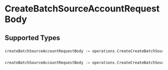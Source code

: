 # CreateBatchSourceAccountRequestBody


## Supported Types

### 

```go
createBatchSourceAccountRequestBody := operations.CreateCreateBatchSourceAccountRequestBodyArrayOfSourceAccountV2([]shared.SourceAccountV2{/* values here */})
```

### 

```go
createBatchSourceAccountRequestBody := operations.CreateCreateBatchSourceAccountRequestBodyArrayOfSourceAccount([]shared.SourceAccount{/* values here */})
```

